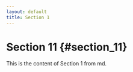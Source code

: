 ```yaml
---
layout: default
title: Section 1
---
```


# Section 11 {#section_11}

This is the content of Section 1 from md.
